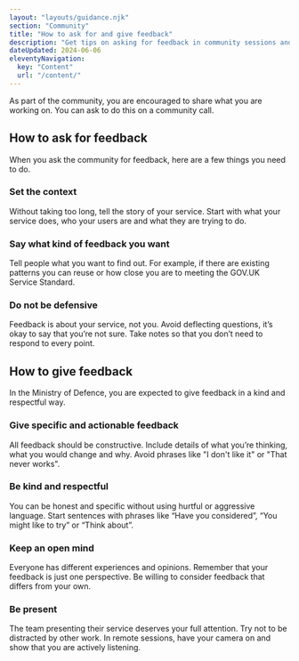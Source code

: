 ```yaml
---
layout: "layouts/guidance.njk"
section: "Community"
title: "How to ask for and give feedback"
description: "Get tips on asking for feedback in community sessions and check how Defence expects you to give feedback."
dateUpdated: 2024-06-06
eleventyNavigation:
  key: "Content"
  url: "/content/"
---
```


As part of the community, you are encouraged to share what you are working on. You can ask to do this on a community call. 

## How to ask for feedback

When you ask the community for feedback, here are a few things you need to do.

### Set the context

Without taking too long, tell the story of your service. Start with what your service does, who your users are and what they are trying to do.

### Say what kind of feedback you want

Tell people what you want to find out. For example, if there are existing patterns you can reuse or how close you are to meeting the GOV.UK Service Standard.

### Do not be defensive

Feedback is about your service, not you. Avoid deflecting questions, it’s okay to say that you’re not sure. Take notes so that you don’t need to respond to every point.

## How to give feedback

In the Ministry of Defence, you are expected to give feedback in a kind and respectful way.

### Give specific and actionable feedback

All feedback should be constructive. Include details of what you’re thinking, what you would change and why. Avoid phrases like "I don't like it" or "That never works".

### Be kind and respectful

You can be honest and specific without using hurtful or aggressive language. Start sentences with phrases like “Have you considered”, “You might like to try” or “Think about”.

### Keep an open mind
Everyone has different experiences and opinions. Remember that your feedback is just one perspective. Be willing to consider feedback that differs from your own.

### Be present
The team presenting their service deserves your full attention. Try not to be distracted by other work. In remote sessions, have your camera on and show that you are actively listening.

